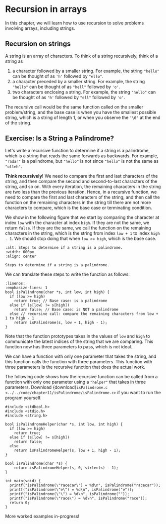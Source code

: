 # Recursion in arrays 

In this chapter, we will learn how to use recursion to solve problems involving arrays, including strings. 

## Recursion on strings
A string is an array of characters. To think of a string recursively, think of a string as 

1. a character followed by a smaller string. For example, the string `"hello"` can be thought of as `'h'` followed by `"ello"`. 
2. a character preceded by a smaller string. For example, the string `"hello"` can be thought of as `"hell"` followed by `'o'`.
3. two characters enclosing a string. For example, the string `"hello"` can be thought of as `'h'` followed by `"ell"` followed by `'o'`.

The recursive call would be the same function called on the smaller problem/string, and the base case is when you have the smallest possible string, which is a string of length 1, or when you observe the `'\0'` at the end of the string.  

## Exercise: Is a String a Palindrome? 

Let's write a recursive function to determine if a string is a palindrome, which is a string that reads the same forwards as backwards. For example, `"radar"` is a palindrome, but `"hello"` is not since `"hello"` is not the same as `"olleh"`. 

**Think recursively!** We need to compare the first and last characters of the string, and then compare the second and second-to-last characters of the string, and so on. With every iteration, the remaining characters in the string are two less than the previous iteration. Hence, in a recursive function, we need to compare the first and last characters of the string, and then call the function on the remaining characters in the string till there are not more characters to compare, which is the base case or terminating condition.

We show in the following figure that we start by comparing the character at index `low` with the character at index `high`. If they are not the same, we return `false`. If they are the same, we call the function on the remaining characters in the string, which is the string from index `low + 1` to index `high - 1`. We should stop doing that when `low >= high`, which is the base case.

```{figure} ./images/isPalindrome-recursive.png
:alt: Steps to determine if a string is a palindrome.
:width: 600px
:align: center

Steps to determine if a string is a palindrome.
```

We can translate these steps to write the function as follows:

```{code-block} c
:linenos:
:emphasize-lines: 1
bool isPalindrome(char *s, int low, int high) {
  if (low >= high)
    return true; // Base case: is a palindrome
  else if (s[low] != s[high])
    return false; // Base case: is NOT a palindrome
  else // recursive call: compare the remaining characters from low + 1 to high - 1
    return isPalindrome(s, low + 1, high - 1);
}
```

Note that the function prototypes takes in the values of `low` and `high` to communicate the latest indices of the string that we are comparing. This function now has three parameters to pass, which is not ideal. 

We can have a function with only one parameter that takes the string, and this function calls the function with three parameters. This function with three parameters is the recursive function that does the actual work. 

The following code shows how the recursive function can be called from a function with only one parameter using a `"helper"` that takes in three parameters. Download {download}`isPalindrome.c <../../code/chapter11/isPalindrome/isPalindrome.c>` if you want to run the program yourself.


```{code-block} c
#include <stdbool.h>
#include <stdio.h>
#include <string.h>

bool isPalindromeHelper(char *s, int low, int high) {
  if (low >= high)
    return true;
  else if (s[low] != s[high])
    return false;
  else
    return isPalindromeHelper(s, low + 1, high - 1);
}

bool isPalindrome(char *s) { 
    return isPalindromeHelper(s, 0, strlen(s) - 1); 
}

int main(void) {
  printf("isPalindrome(\"racecar\") = %d\n", isPalindrome("racecar"));
  printf("isPalindrome(\"e\") = %d\n", isPalindrome("e"));
  printf("isPalindrome(\"\") = %d\n", isPalindrome(""));
  printf("isPalindrome(\"race\") = %d\n", isPalindrome("race"));
  return 0;
}
```

More worked examples in-progress!
